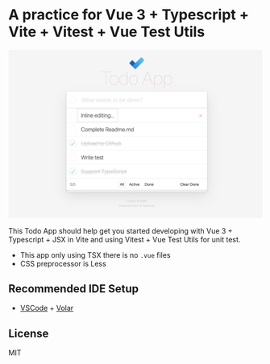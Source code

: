 # A practice for Vue 3 + Typescript + Vite + Vitest + Vue Test Utils

![Todo App Screenshot](docs/assets/Todo_App_Screenshot.png)

This Todo App should help get you started developing with Vue 3 + Typescript + JSX in Vite and using Vitest + Vue Test Utils for unit test.

- This app only using TSX there is no `.vue` files
- CSS preprocessor is Less


## Recommended IDE Setup

- [VSCode](https://code.visualstudio.com/) + [Volar](https://marketplace.visualstudio.com/items?itemName=johnsoncodehk.volar)


## License

MIT
